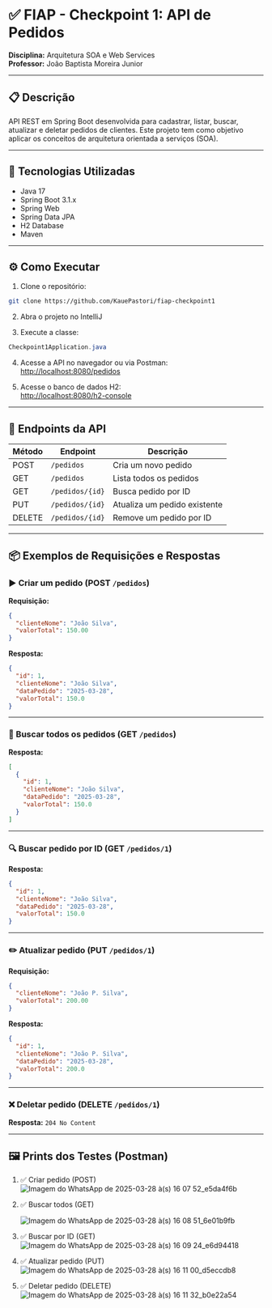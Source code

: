 # ✅ FIAP - Checkpoint 1: API de Pedidos

**Disciplina:** Arquitetura SOA e Web Services  
**Professor:** João Baptista Moreira Junior  

---

## 📋 Descrição

API REST em Spring Boot desenvolvida para cadastrar, listar, buscar, atualizar e deletar pedidos de clientes. Este projeto tem como objetivo aplicar os conceitos de arquitetura orientada a serviços (SOA).

---

## 🚀 Tecnologias Utilizadas

- Java 17  
- Spring Boot 3.1.x  
- Spring Web  
- Spring Data JPA  
- H2 Database  
- Maven

---

## ⚙️ Como Executar

1. Clone o repositório:
```bash
git clone https://github.com/KauePastori/fiap-checkpoint1
```

2. Abra o projeto no IntelliJ

3. Execute a classe:
```java
Checkpoint1Application.java
```

4. Acesse a API no navegador ou via Postman:  
[http://localhost:8080/pedidos](http://localhost:8080/pedidos)

5. Acesse o banco de dados H2:  
[http://localhost:8080/h2-console](http://localhost:8080/h2-console)  

---

## 🧪 Endpoints da API

| Método | Endpoint              | Descrição                       |
|--------|------------------------|----------------------------------|
| POST   | `/pedidos`            | Cria um novo pedido              |
| GET    | `/pedidos`            | Lista todos os pedidos           |
| GET    | `/pedidos/{id}`       | Busca pedido por ID              |
| PUT    | `/pedidos/{id}`       | Atualiza um pedido existente     |
| DELETE | `/pedidos/{id}`       | Remove um pedido por ID          |

---

## 📦 Exemplos de Requisições e Respostas

### ▶️ Criar um pedido (POST `/pedidos`)

**Requisição:**
```json
{
  "clienteNome": "João Silva",
  "valorTotal": 150.00
}
```

**Resposta:**
```json
{
  "id": 1,
  "clienteNome": "João Silva",
  "dataPedido": "2025-03-28",
  "valorTotal": 150.0
}
```

---

### 🔎 Buscar todos os pedidos (GET `/pedidos`)

**Resposta:**
```json
[
  {
    "id": 1,
    "clienteNome": "João Silva",
    "dataPedido": "2025-03-28",
    "valorTotal": 150.0
  }
]
```

---

### 🔍 Buscar pedido por ID (GET `/pedidos/1`)

**Resposta:**
```json
{
  "id": 1,
  "clienteNome": "João Silva",
  "dataPedido": "2025-03-28",
  "valorTotal": 150.0
}
```

---

### ✏️ Atualizar pedido (PUT `/pedidos/1`)

**Requisição:**
```json
{
  "clienteNome": "João P. Silva",
  "valorTotal": 200.00
}
```

**Resposta:**
```json
{
  "id": 1,
  "clienteNome": "João P. Silva",
  "dataPedido": "2025-03-28",
  "valorTotal": 200.0
}
```

---

### ❌ Deletar pedido (DELETE `/pedidos/1`)

**Resposta:** `204 No Content`

---

## 🖼️ Prints dos Testes (Postman)

1. ✅ Criar pedido (POST)
   ![Imagem do WhatsApp de 2025-03-28 à(s) 16 07 52_e5da4f6b](https://github.com/user-attachments/assets/47785ad6-5b08-465d-8074-5de5f70bae0a)

3. ✅ Buscar todos (GET)
   
   ![Imagem do WhatsApp de 2025-03-28 à(s) 16 08 51_6e01b9fb](https://github.com/user-attachments/assets/3dcc45bb-5322-40aa-9d5e-5e9b638e4573)

5. ✅ Buscar por ID (GET)
   ![Imagem do WhatsApp de 2025-03-28 à(s) 16 09 24_e6d94418](https://github.com/user-attachments/assets/be296643-558c-4043-a32b-483d7415f35d)

7. ✅ Atualizar pedido (PUT)
   ![Imagem do WhatsApp de 2025-03-28 à(s) 16 11 00_d5eccdb8](https://github.com/user-attachments/assets/ce70d4ef-aa95-4b27-b52c-a2c7e80a600a)

9. ✅ Deletar pedido (DELETE)
![Imagem do WhatsApp de 2025-03-28 à(s) 16 11 32_b0e22a54](https://github.com/user-attachments/assets/589f1362-2c61-4ac2-8ec7-c64981bb116b)

